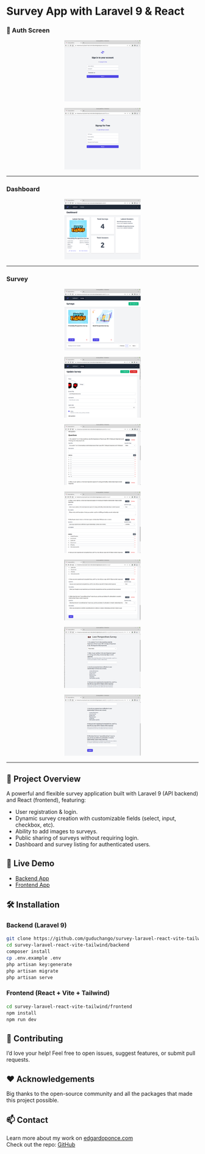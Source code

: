 # Survey App with Laravel 9 & React

### 🔑 Auth Screen

<p align="center">
  <img src="docs/auth_login.png" alt="login" width="200"/>
</p>

<p align="center">
  <img src="docs/auth_register.png" alt="register" width="200"/>
</p>

---

### Dashboard

<p align="center">
  <img src="docs/dashboard.png" alt="dashboard" width="200"/>
</p>




---

### Survey

<p align="center">
  <img src="docs/survey_list.png" alt="survey list" width="200"/>
</p>

<p align="center">
  <img src="docs/survey_update.png" alt="survey update" width="200"/>
</p>


<p align="center">
  <img src="docs/survey_form.png" alt="survey form" width="200"/>
</p>

<p align="center">
  <img src="docs/survey_form_2.png" alt="survey form" width="200"/>         
</p>

<p align="center">
  <img src="docs/survey_form_3.png" alt="survey form" width="200"/>         
</p>

<p align="center">
  <img src="docs/survey_public.png" alt="survey public" width="200"/>         
</p>

<p align="center">
  <img src="docs/survey_public_2.png" alt="survey public" width="200"/>         
</p>

---


## 🚀 Project Overview
A powerful and flexible survey application built with Laravel 9 (API backend) and React (frontend), featuring:
- User registration & login.
- Dynamic survey creation with customizable fields (select, input, checkbox, etc).
- Ability to add images to surveys.
- Public sharing of surveys without requiring login.
- Dashboard and survey listing for authenticated users.

## 🔗 Live Demo
- [Backend App](https://survey-laravel-react-vite-tailwind.edgardoponce.com/)
- [Frontend App](https://frontend-survey-laravel-react-vite-tailwind.edgardoponce.com/)

## 🛠️ Installation

### Backend (Laravel 9)
```bash
git clone https://github.com/guduchango/survey-laravel-react-vite-tailwind
cd survey-laravel-react-vite-tailwind/backend
composer install
cp .env.example .env
php artisan key:generate
php artisan migrate
php artisan serve
```

### Frontend (React + Vite + Tailwind)
```bash
cd survey-laravel-react-vite-tailwind/frontend
npm install
npm run dev
```

## 🙌 Contributing
I’d love your help! Feel free to open issues, suggest features, or submit pull requests.

## ❤️ Acknowledgements
Big thanks to the open-source community and all the packages that made this project possible.

## 📫 Contact
Learn more about my work on [edgardoponce.com](https://edgardoponce.com)  
Check out the repo: [GitHub](https://github.com/guduchango/survey-laravel-react-vite-tailwind)